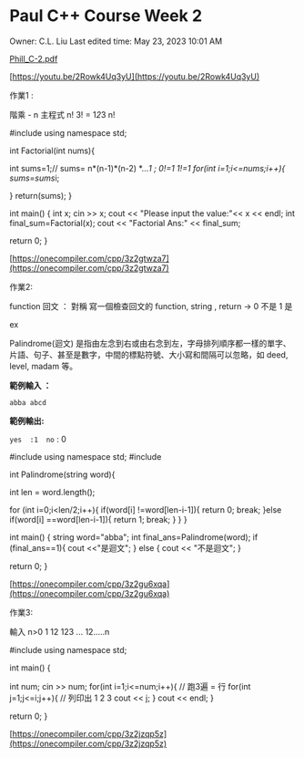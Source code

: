 # Paul C++ Course Week 2

Owner: C.L. Liu
Last edited time: May 23, 2023 10:01 AM

[Phill_C-2.pdf](Paul%20C++%20Course%20Week%202%20f6892c66b373470092e6def87b3125f0/Phill_C-2.pdf)

[https://youtu.be/2Rowk4Uq3yU](https://youtu.be/2Rowk4Uq3yU) 

作業1 : 

階乘 - n
主程式 n!
3! = 1*2*3
n!

#include <iostream>
using namespace std;

int Factorial(int nums){

int sums=1;// sums= n*(n-1)*(n-2) *...*1   ; 0!=1 1!=1
for(int i=1;i<=nums;i++){
sums=sums*i;

}
return(sums);
}

int main()
{
int x;
cin >> x;
cout << "Please input the value:"<< x << endl;
int final_sum=Factorial(x);
cout << "Factorial Ans:" << final_sum;

return 0;
}

[https://onecompiler.com/cpp/3z2gtwza7](https://onecompiler.com/cpp/3z2gtwza7) 

作業2: 

function
回⽂ ： 對稱
寫⼀個檢查回⽂的 function, string , return → 0 不是 1 是

ex 

Palindrome(迴文) 是指由左念到右或由右念到左，字母排列順序都一樣的單字、片語、句子、甚至是數字，中間的標點符號、大小寫和間隔可以忽略，如 deed, level, madam 等。

**範例輸入 ：**

`abba
abcd`

**範例輸出:**

`yes  :1 
no`     : 0

#include <iostream>
using namespace std;
#include <string>

int  Palindrome(string word){

int len = word.length();

for (int i=0;i<len/2;i++){
if(word[i] !=word[len-i-1]){
return 0;
break;
}else if(word[i] ==word[len-i-1]){
return 1;
break;
}
}
}

int main()
{
string word="abba";
int final_ans=Palindrome(word);
if (final_ans==1){
cout <<"是迴文";
} else {
cout << "不是迴文";
}

return 0;
}

[https://onecompiler.com/cpp/3z2gu6xqa](https://onecompiler.com/cpp/3z2gu6xqa) 

作業3: 

輸⼊ n>0
1
12
123
...
12.....n

#include <iostream>
using namespace std;

int main()
{

int num;
cin >> num;
for(int i=1;i<=num;i++){ // 跑3遍 = 行
for(int j=1;j<=i;j++){ // 列印出 1 2 3
cout << j;
}
cout << endl;
}

return 0;
}

[https://onecompiler.com/cpp/3z2jzqp5z](https://onecompiler.com/cpp/3z2jzqp5z)